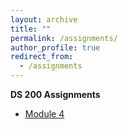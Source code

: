 ```yaml
---
layout: archive
title: ""
permalink: /assignments/
author_profile: true
redirect_from:
  - /assignments
---
```

**DS 200 Assignments**
* [Module 4](https://github.com/abhipsabasu/Plots_DS200)
